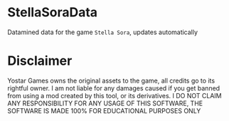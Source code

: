 # StellaSoraData
Datamined data for the game `Stella Sora`, updates automatically

# Disclaimer
Yostar Games owns the original assets to the game, all credits go to its rightful owner. I am not liable for any damages caused if you get banned from using a mod created by this tool, or its derivatives. I DO NOT CLAIM ANY RESPONSIBILITY FOR ANY USAGE OF THIS SOFTWARE, THE SOFTWARE IS MADE 100% FOR EDUCATIONAL PURPOSES ONLY
